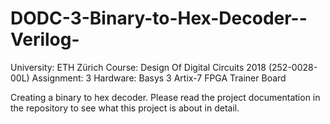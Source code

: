 # DODC-3-Binary-to-Hex-Decoder--Verilog-
University: ETH Zürich
Course: Design Of Digital Circuits 2018 (252-0028-00L)
Assignment: 3
Hardware: Basys 3 Artix-7 FPGA Trainer Board

Creating a binary to hex decoder.
Please read the project documentation in the repository to see what this project is about in detail.
